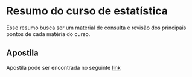 # Resumo do curso de estatística

Esse resumo busca ser um material de consulta e revisão dos principais pontos de cada matéria do curso.

## Apostila

Apostila pode ser encontrada no seguinte [link](https://lorival-jr.github.io/resumo_estatistica/)
